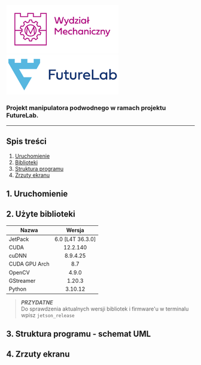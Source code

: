 
<img src="./docs/assets/pkwm.png" alt="PKWM logo" width="300"/> <img src="./docs/assets/futurelab.png" alt="FL logo" width="300"/>

### Projekt manipulatora podwodnego w ramach projektu FutureLab.

---

## Spis treści

1. [Uruchomienie](#startup)
2. [Biblioteki](#dependencies)
3. [Struktura programu](#uml)
4. [Zrzuty ekranu](#screenshots)

## 1. Uruchomienie

<a name="startup"></a>



## 2. Użyte biblioteki

<a name="dependencies"></a>

| Nazwa | Wersja  | 
|--|:--:|
| JetPack | 6.0 [L4T 36.3.0] |
| CUDA | 12.2.140 |
| cuDNN | 8.9.4.25 |
| CUDA GPU Arch | 8.7 | 
| OpenCV | 4.9.0 | 
| GStreamer | 1.20.3 |
| Python | 3.10.12 |

>*__PRZYDATNE__* </br>
>Do sprawdzenia aktualnych wersji bibliotek i firmware'u w terminalu wpisz `jetson_release`

## 3. Struktura programu - schemat UML

<a name="uml"></a>

## 4. Zrzuty ekranu

<a name="screenshot"></a>
